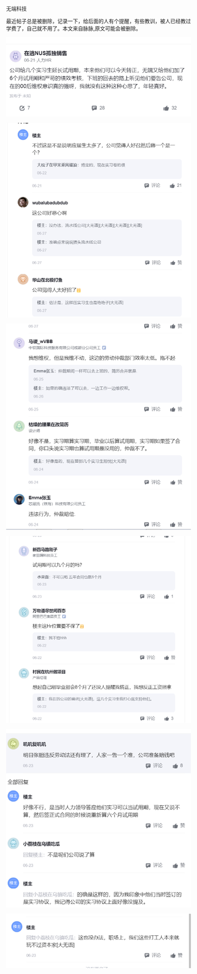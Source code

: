 无端科技

最近帖子总是被删除，记录一下，给后面的人有个提醒，有些教训，被人已经教过学费了，自己就不用了。本文来自脉脉,原文可能会被删除。

![image-20221119012014127](https://raw.githubusercontent.com/bupingshi/picture/main/image/202211190120397.png)

![image-20221119012024333](https://raw.githubusercontent.com/bupingshi/picture/main/image/202211190120297.png)

![image-20221119012102277](https://raw.githubusercontent.com/bupingshi/picture/main/image/202211190121307.png)

![image-20221119012114506](https://raw.githubusercontent.com/bupingshi/picture/main/image/202211190121515.png)

![image-20221119012129813](https://raw.githubusercontent.com/bupingshi/picture/main/image/202211190121694.png)

![image-20221119012141604](https://raw.githubusercontent.com/bupingshi/picture/main/image/202211190121677.png)